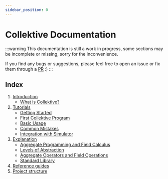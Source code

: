 ```yaml
---
sidebar_position: 0
---
```


# Collektive Documentation

:::warning
This documentation is still a work in progress, 
some sections may be incomplete or missing,
sorry for the inconvenience.

If you find any bugs or suggestions, 
please feel free to open an issue or fix them through a [PR](https://github.com/Collektive/collektive/pulls) :)
:::

## Index
1. [Introduction](/docs/category/introduction/)
   - [What is Collektive?](introduction/what-is-collektive.mdx)
2. [Tutorials](/docs/category/tutorials/)
   - [Getting Started](tutorials/getting-started.mdx)
   - [First Collektive Program](tutorials/first-collektive-program.mdx)
   - [Basic Usage](tutorials/basic-usage.mdx)
   - [Common Mistakes](tutorials/common-mistakes.mdx)
   - [Integration with Simulator](tutorials/collektive-and-alchemist.mdx)
3. [Explanation](/docs/category/explanation/)
   - [Aggregate Programming and Field Calculus](explanation/aggregate-programming.mdx)
   - [Levels of Abstraction](explanation/levels-of-abstractions.mdx)
   - [Aggregate Operators and Field Operations](explanation/dsl-descriptions.mdx)
   - [Standard Library](explanation/stdlib-descriptions.mdx)
4. [Reference guides](references.mdx)
5. [Project structure](project-structure.mdx)

[//]: # (3. [How-to guides]&#40;/docs/category/how-to-guides/&#41;)
